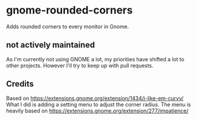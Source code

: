# gnome-rounded-corners

Adds rounded corners to every monitor in Gnome.

## not actively maintained

As I'm currently not using GNOME a lot,
my priorities have shifted a lot to other projects.
However I'll try to keep up with pull requests.


## Credits

Based on https://extensions.gnome.org/extension/1434/i-like-em-curvy/
What I did is adding a setting menu to adjust the corner radius.
The menu is heavily based on https://extensions.gnome.org/extension/277/impatience/
